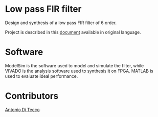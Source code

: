 # Low pass FIR filter

Design and synthesis of a low pass FIR filter of 6 order.

Project is described in this [document](https://github.com/djqwert/low-pass-fir-filter/blob/master/relazione.pdf) available in original language.

# Software

ModelSim is the software used to model and simulate the filter, while VIVADO is the analysis software used to synthesis it on FPGA.
MATLAB is used to evaluate ideal performance.

# Contributors
[Antonio Di Tecco](https://github.com/djqwert)
